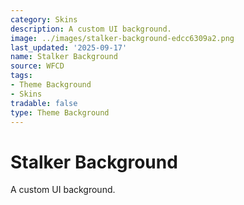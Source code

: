 ```yaml
---
category: Skins
description: A custom UI background.
image: ../images/stalker-background-edcc6309a2.png
last_updated: '2025-09-17'
name: Stalker Background
source: WFCD
tags:
- Theme Background
- Skins
tradable: false
type: Theme Background
---
```


# Stalker Background

A custom UI background.

